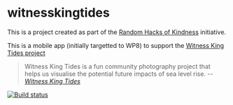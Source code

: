 # witnesskingtides

This is a project created as part of the [Random Hacks of Kindness](http://www.rhokaustralia.org/) initiative.

This is a mobile app (initially targetted to WP8) to support the [Witness King Tides project](http://www.rhokaustralia.org/current-projects/witness-king-tides)

> Witness King Tides is a fun community photography project that helps us visualise the potential future impacts of sea level rise.
> -- <cite>[Witness King Tides](http://www.witnesskingtides.org/)</cite>

[![Build status](https://img.shields.io/appveyor/ci/sawilde/witnesskingtides-wp8.svg)](https://ci.appveyor.com/project/sawilde/witnesskingtides-wp8)

